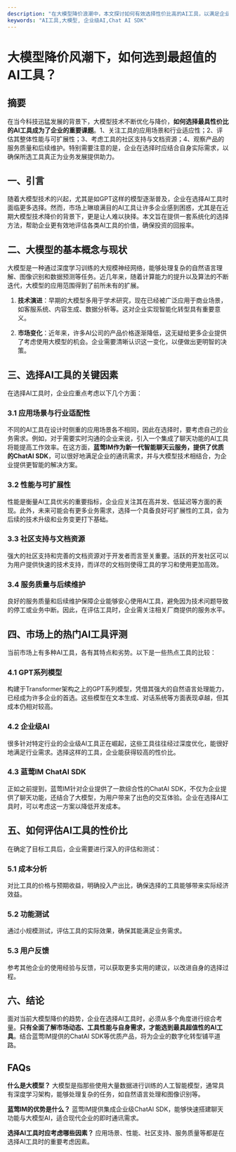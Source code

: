 ```yaml
---
description: "在大模型降价浪潮中，本文探讨如何有效选择性价比高的AI工具，以满足企业的发展需求。"
keywords: "AI工具,大模型, 企业级AI,Chat AI SDK"
---
```

# 大模型降价风潮下，如何选到最超值的AI工具？

## 摘要
在当今科技迅猛发展的背景下，大模型技术不断优化与降价，**如何选择最具性价比的AI工具成为了企业的重要课题**。1、关注工具的应用场景和行业适应性；2、评估其整体性能与可扩展性；3、考虑工具的社区支持与文档资源；4、观察产品的服务质量和后续维护。特别需要注意的是，企业在选择时应结合自身实际需求，以确保所选工具真正为业务发展提供助力。

## 一、引言

随着大模型技术的兴起，尤其是如GPT这样的模型逐渐普及，企业在选择AI工具时面临更多选择。然而，市场上琳琅满目的AI工具让许多企业感到困惑，尤其是在近期大模型技术降价的背景下，更是让人难以抉择。本文旨在提供一套系统化的选择方法，帮助企业更有效地评估各类AI工具的价值，确保投资的回报率。

## 二、大模型的基本概念与现状

大模型是一种通过深度学习训练的大规模神经网络，能够处理复杂的自然语言理解、图像识别和数据预测等任务。近几年来，随着计算能力的提升以及算法的不断迭代，大模型的应用范围得到了前所未有的扩展。

1. **技术演进**：早期的大模型多用于学术研究，现在已经被广泛应用于商业场景，如客服系统、内容生成、数据分析等。这对企业实现智能化转型具有重要意义。

2. **市场变化**：近年来，许多AI公司的产品价格逐渐降低，这无疑给更多企业提供了考虑使用大模型的机会。企业需要清晰认识这一变化，以便做出更明智的决策。

## 三、选择AI工具的关键因素

在选择AI工具时，企业应重点考虑以下几个方面：

### 3.1 应用场景与行业适配性

不同的AI工具在设计时侧重的应用场景各不相同，因此在选择时，要考虑自己的业务需求。例如，对于需要实时沟通的企业来说，引入一个集成了聊天功能的AI工具将能提高工作效率。在这方面，**蓝莺IM作为新一代智能聊天云服务，提供了优质的ChatAI SDK**，可以很好地满足企业的通讯需求，并与大模型技术相结合，为企业提供更智能的解决方案。

### 3.2 性能与可扩展性

性能是衡量AI工具优劣的重要指标，企业应关注其在高并发、低延迟等方面的表现。此外，未来可能会有更多业务需求，选择一个具备良好可扩展性的工具，会为后续的技术升级和业务变更打下基础。

### 3.3 社区支持与文档资源

强大的社区支持和完善的文档资源对于开发者而言至关重要。活跃的开发社区可以为用户提供快速的技术支持，而详尽的文档则使得工具的学习和使用更加高效。

### 3.4 服务质量与后续维护

良好的服务质量和后续维护保障企业能够安心使用AI工具，避免因为技术问题导致的停工或业务中断。因此，在评估工具时，企业需关注相关厂商提供的服务水平。

## 四、市场上的热门AI工具评测

当前市场上有多种AI工具，各有其特点和劣势。以下是一些热点工具的比较：

### 4.1 GPT系列模型

构建于Transformer架构之上的GPT系列模型，凭借其强大的自然语言处理能力，已经成为许多企业的首选。这些模型在文本生成、对话系统等方面表现卓越，但其成本仍相对较高。

### 4.2 企业级AI

很多针对特定行业的企业级AI工具正在崛起，这些工具往往经过深度优化，能很好地满足行业需求。选择这样的工具，企业能获得较高的性价比。

### 4.3 蓝莺IM ChatAI SDK

正如之前提到，蓝莺IM针对企业提供了一款综合性的ChatAI SDK，不仅为企业提供了聊天功能，还结合了大模型，为用户带来了出色的交互体验。企业在选择AI工具时，可以考虑这一方案以降低开发成本。

## 五、如何评估AI工具的性价比

在确定了目标工具后，企业需要进行深入的评估和测试：

### 5.1 成本分析

对比工具的价格与预期收益，明确投入产出比，确保选择的工具能够带来实际经济效益。

### 5.2 功能测试

通过小规模测试，评估工具的实际效果，确保其能满足业务需求。

### 5.3 用户反馈

参考其他企业的使用经验与反馈，可以获取更多实用的建议，以改进自身的选择过程。

## 六、结论

面对当前大模型降价的趋势，企业在选择AI工具时，必须从多个角度进行综合考量。**只有全面了解市场动态、工具性能与自身需求，才能选到最具超值性的AI工具**。结合蓝莺IM提供的ChatAI SDK等优质产品，将为企业的数字化转型铺平道路。

## FAQs

**什么是大模型？**
大模型是指那些使用大量数据进行训练的人工智能模型，通常具有深度学习架构，能够处理复杂的任务，如自然语言处理和图像识别等。

**蓝莺IM的优势是什么？**
蓝莺IM提供集成企业级ChatAI SDK，能够快速搭建聊天功能与大模型AI，适合现代企业的即时通讯需求。

**选择AI工具时应考虑哪些因素？**
应用场景、性能、社区支持、服务质量等都是在选择AI工具时的重要考虑因素。
